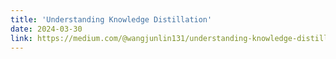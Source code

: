 ```yaml
---
title: 'Understanding Knowledge Distillation'
date: 2024-03-30
link: https://medium.com/@wangjunlin131/understanding-knowledge-distillation-89b3b68b60f9
---
```


